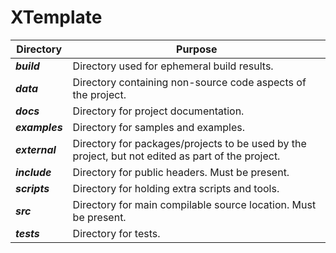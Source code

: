 # XTemplate

| Directory      | Purpose                                                      |
| -------------- | ------------------------------------------------------------ |
| ***build***    | Directory used for ephemeral build results.                  |
| ***data***     | Directory containing non-source code aspects of the project. |
| ***docs***     | Directory for project documentation.                         |
| ***examples*** | Directory for samples and examples.                          |
| ***external*** | Directory for packages/projects to be used by the project, but not edited as part of the project.         |
| ***include***  | Directory for public headers. Must be present.               |
| ***scripts***  | Directory for holding extra scripts and tools.               |
| ***src***      | Directory for main compilable source location. Must be present. |
| ***tests***    | Directory for tests.                                         |
